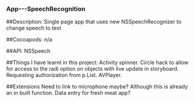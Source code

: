 ### App---SpeechRecognition

##Description: 
Single page app that uses new NSSpeechRecognizer to change speech to text


##Cocoapods:
n/a

##API:
NSSpeech

##Things I have learnt in this project:
Activity spinner.
Circle hack to allow for access to the radi option on objects with live update in storyboard.
Requesting authorization from p.List.
AVPlayer.

##Extensions
Need to link to microphone maybe? Although this is already an in built function.
Data entry for fresh meat app?
